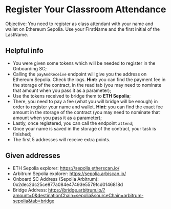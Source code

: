 # Register Your Classroom Attendance

Objective: You need to register as class attendant with your name and wallet on Ethereum Sepolia. Use your FirstName and the first initial of the LastName.

## Helpful info
* ⁠You were given some tokens which will be needed to register in the Onboarding SC;
* ⁠⁠Calling the `payAndReceive` endpoint will give you the address on Ethereum Sepolia. Check the logs. **Hint:** you can find the payment fee in the storage of the contract, in the read tab (you may need to nominate that amount when you pass it as a parameter);
* ⁠⁠Use the tokens received to bridge them to **ETH Sepolia**;
* ⁠⁠There, you need to pay a fee (what you will bridge will be enough) in order to register your name and wallet. **Hint:** you can find the exact fee amount in the storage of the contract (you may need to nominate that amount when you pass it as a parameter);
* ⁠⁠Lastly, once registered, you can call the endpoint `attend`;
* ⁠Once your name is saved in the storage of the contract, your task is finished;
* The first 5 addresses will receive extra points.

## Given addresses
* ⁠ETH Sepolia explorer: https://sepolia.etherscan.io/
* ⁠⁠Arbitrum Sepolia explorer: https://sepolia.arbiscan.io/
* ⁠⁠Onboard SC Address (Sepolia Arbitrum): 0x2dec2dc25ce877a084e47493e5579fcd0146818d
* ⁠⁠Bridge Address: https://bridge.arbitrum.io/?amount=0&destinationChain=sepolia&sourceChain=arbitrum-sepolia&tab=bridge